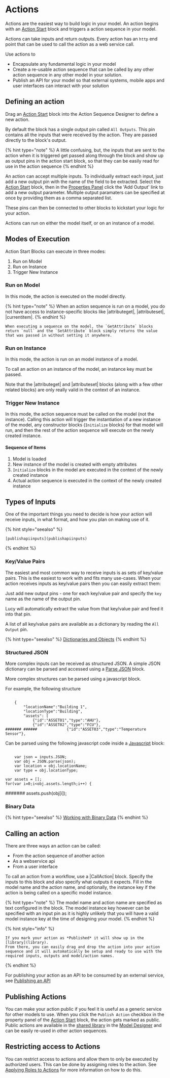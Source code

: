 

<a name='actions'></a>

# Actions
Actions are the easiest way to build logic in your model. An action begins with an [Action Start](actionstart-ref) block and triggers a action sequence in your model.

Actions can take inputs and return outputs.
Every action has an `http` end point that can be used to call the action as a web service call.

Use actions to

- Encapsulate any fundamental logic in your model
- Create a re-usable action sequence that can be called by any other action sequence in any other model in your solution.
- Publish an API for your model so that external systems, mobile apps and user interfaces can interact with your solution


## Defining an action

Drag an [Action Start](actionstart-ref) block into the Action Sequence Designer to define a new action.

By default the block has a single output pin called `All Outputs`. This pin contains all the inputs that were received by the action. They are passed directly to the block's output.

{% hint type="note" %}
    A little confusing, but, the inputs that are sent to the action when it is triggered get passed along through the block and show up as output pins in the action start block, so that they can be easily read for use in the action sequence {% endhint %}


An action can accept multiple inputs. To individually extract each input, just add a new output pin with the name of the field to be extracted.
Select the [Action Start](actionstart-ref) block, then in the [Properties Panel](modeldesigner.md#propertiespanel) click the 'Add Output' link to add a new output parameter. Multiple output paramaters can be specified at once by providing them as a comma separated list.

These pins can then be connected to other blocks to kickstart your logic for your action.

Actions can run on either the model itself, or on an instance of a model.


## Modes of Execution
Action Start Blocks can execute in three modes:

1. Run on Model
2. Run on Instance
3. Trigger New Instance


### Run on Model
In this mode, the action is executed on the model directly.

{% hint type="note" %}
	When an action sequence is run on a model, you do not have access to instance-specific blocks like |attributeget|, |attributeset|, |currentitem|. {% endhint %}

	When executing a sequence on the model, the `GetAttribute` blocks return `null` and the `SetAttribute` block simply returns the value that was passed in without setting it anywhere.


### Run on Instance
In this mode, the action is run on an model instance of a  model.

To call an action on an instance of the model, an instance key must be passed.

Note that the |attributeget| and |attributeset| blocks (along with a few other related blocks) are only really valid in the context of an instance.


<a name='actiontriggernewinstance'></a>

### Trigger New Instance
In this mode, the action sequence must be called on the model (not the instance). Calling this action will trigger the instantiation of a new instance of the model, any constructor blocks (`Initialize` blocks) for that model will run, and then the rest of the action sequence will execute on the newly created instance.

#### Sequence of Items

1. Model is loaded
2. New instance of the model is created with empty attributes
3. `Initialize` blocks in the model are executed in the context of the newly created instance
4. Actual action sequence is executed in the context of the newly created instance


## Types of Inputs
One of the important things you need to decide is how your action will receive inputs, in what format, and how you plan on making use of it.

{% hint style="seealso" %}

    [publishapiinputs](publishapiinputs)

{% endhint %}

### Key/Value Pairs
The easiest and most common way to receive inputs is as sets of key/value pairs.
This is the easiest to work with and fits many use-cases. When your action receives inputs as key/value pairs then you can easily extract them:

Just add new output pins - one for each key/value pair and specify the `key` name as the name of the output pin.

Lucy will automatically extract the value from that key/value pair and feed it into that pin.

A list of all key/value pairs are available as a dictionary by reading the `All Output` pin.

{% hint type="seealso" %}
    [Dictionaries and Objects](datatypes.md#dictionaries) {% endhint %}

### Structured JSON
More complex inputs can be received as structured JSON.
A simple JSON dictionary can be parsed and accessed using a [Parse JSON](block-source.raw.md#fromjson-ref) block.

More complex structures can be parsed using a javascript block.

For example, the following structure

```

    {
        "locationName":"Building 1",
        "locationType":"Building",
        "assets": [
            {"id":"ASSET01","type":"AHU"},
            {"id":"ASSET02","type":"FCU"},
####### ######             {"id":"ASSET03","type":"Temperature Sensor"},

```

Can be parsed using the following javascript code inside a [Javascript](es6javascript-ref) block:

```

    var json = inputs.JSON;
    var obj = JSON.parse(json);
    var location = obj.locationName;
    var type = obj.locationType;

```

    var assets = [];
    for(var i=0;i<obj.assets.length;i++) {
#######         assets.push(obj[i]);


### Binary Data

{% hint type="seealso" %}
    [Working with Binary Data](datatypes.md#binarydata) {% endhint %}

## Calling an action

There are three ways an action can be called:

- From the action sequence of another action
- As a webservice api
- From a user interface

To call an action from a workflow, use a |CallAction| block.
Specify the inputs to this block and also specify what outputs it expects.
Fill in the model name and the action name, and optionally, the instance key if the action is being called on a specific model instance.

{% hint type="note" %}
    The model name and action name are specified as text configured in the block. The model instance key however can be specified with an input pin as it is highly unlikely that you will have a valid model instance key at the time of designing your model. {% endhint %}

{% hint style="info" %}

    If you mark your action as *Published* it will show up in the [library](library).
    From there, you can easily drag and drop the action into your action sequence and it will automatically be setup and ready to use with the required inputs, outputs and model/action names.

{% endhint %}

For publishing your action as an API to be consumed by an external service, see [Publishing an API](publishingapi.md#publishapi)


<a name='shareactions'></a>
## Publishing Actions
You can make your action public if you feel it is useful as a generic service for other models to use.
When you click the `Publish Action` checkbox in the property panel of the [Action Start](actionstart-ref) block, the action gets marked as public.
Public actions are available in the [shared library](sharedlibrary) in the [Model Designer](model-designer) and can be easily re-used in other action sequences.


## Restricting access to Actions
You can restrict access to actions and allow them to only be executed by authorized users. This can be done by assigning roles to the action.
See [Applying Roles to Actions](permissions.md#permsactions) for more information on how to do this.